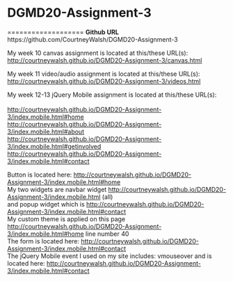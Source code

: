 <h1> DGMD20-Assignment-3 </h1> 
===================
<b>Github URL</b><br>
https://github.com/CourtneyWalsh/DGMD20-Assignment-3

My week 10 canvas assignment is located at this/these URL(s):<br>
http://courtneywalsh.github.io/DGMD20-Assignment-3/canvas.html 

My week 11 video/audio assignment is located at this/these URL(s):<br>
 http://courtneywalsh.github.io/DGMD20-Assignment-3/videos.html
 
My week 12-13 jQuery Mobile assignment is located at this/these URL(s):<br>  
http://courtneywalsh.github.io/DGMD20-Assignment-3/index.mobile.html#home<br> 
http://courtneywalsh.github.io/DGMD20-Assignment-3/index.mobile.html#about<br> 
http://courtneywalsh.github.io/DGMD20-Assignment-3/index.mobile.html#getinvolved<br> 
http://courtneywalsh.github.io/DGMD20-Assignment-3/index.mobile.html#contact<br> 

Button is located here: http://courtneywalsh.github.io/DGMD20-Assignment-3/index.mobile.html#home<br>
My two widgets are navbar widget http://courtneywalsh.github.io/DGMD20-Assignment-3/index.mobile.html (all)<br> 
and popup widget which is  http://courtneywalsh.github.io/DGMD20-Assignment-3/index.mobile.html#contact<br>
My custom theme is applied on this page http://courtneywalsh.github.io/DGMD20-Assignment-3/index.mobile.html#home line number 40<br>
The form is located here: http://courtneywalsh.github.io/DGMD20-Assignment-3/index.mobile.html#contact<br>
The jQuery Mobile event I used on my site includes: vmouseover and is located here: http://courtneywalsh.github.io/DGMD20-Assignment-3/index.mobile.html#contact<br>
